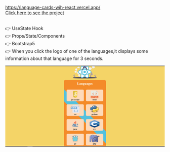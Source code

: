 https://language-cards-wih-react.vercel.app/
<br>
[Click here to see the project](https://language-cards-wih-react.vercel.app/)

<br>
👉 UseState Hook <br>
👉 Props/State/Components <br>
👉 Bootstrap5 <br>
👉 When you click the logo of one of the languages,it displays some information about that language for 3 seconds. <br>


![AnimationLanguageCard.gif](https://github.com/ridvankoseler/LanguageCardsWihReact/blob/4feb3bd9c72bfa7704b5a08f4ce6760d82797dcd/AnimationLanguageCard.gif)
